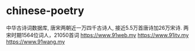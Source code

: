 # chinese-poetry
中华古诗词数据库, 唐宋两朝近一万四千古诗人, 接近5.5万首唐诗加26万宋诗. 两宋时期1564位词人，21050首词
https://www.91web.my
https://www.91itv.my
https://www.91wang.my
